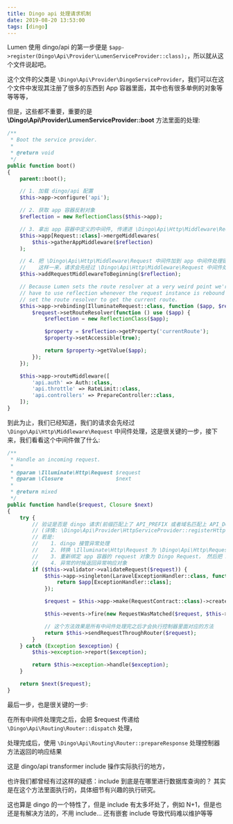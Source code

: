 ```yaml
---
title: Dingo api 处理请求机制
date: 2019-08-20 13:53:00
tags: [dingo]
---
```


Lumen 使用 dingo/api 的第一步便是 `$app->register(Dingo\Api\Provider\LumenServiceProvider::class);`，所以就从这个文件说起吧。

这个文件的父类是 `\Dingo\Api\Provider\DingoServiceProvider`，我们可以在这个文件中发现其注册了很多的东西到 App 容器里面，其中也有很多单例的对象等等等等，

但是，这些都不重要，重要的是 **\Dingo\Api\Provider\LumenServiceProvider::boot**  方法里面的处理:

```php
/**
 * Boot the service provider.
 *
 * @return void
 */
public function boot()
{
    parent::boot();

    // 1. 加载 dingo/api 配置
    $this->app->configure('api');

    // 2. 获取 app 容器反射对象
    $reflection = new ReflectionClass($this->app);

    // 3. 拿出 app 容器中定义的中间件, 传递进 \Dingo\Api\Http\Middleware\Request 中间件中
    $this->app[Request::class]->mergeMiddlewares(
        $this->gatherAppMiddleware($reflection)
    );

    // 4. 把 \Dingo\Api\Http\Middleware\Request 中间件加到 app 中间件处理链起始位置，
    //    这样一来，请求会先经过 \Dingo\Api\Http\Middleware\Request 中间件处理，然后才是我们使用 `app()->middleware` 定义的中间件。
    $this->addRequestMiddlewareToBeginning($reflection);

    // Because Lumen sets the route resolver at a very weird point we're going to
    // have to use reflection whenever the request instance is rebound to
    // set the route resolver to get the current route.
    $this->app->rebinding(IlluminateRequest::class, function ($app, $request) {
        $request->setRouteResolver(function () use ($app) {
            $reflection = new ReflectionClass($app);

            $property = $reflection->getProperty('currentRoute');
            $property->setAccessible(true);

            return $property->getValue($app);
        });
    });

    $this->app->routeMiddleware([
        'api.auth' => Auth::class,
        'api.throttle' => RateLimit::class,
        'api.controllers' => PrepareController::class,
    ]);
}
```

到此为止，我们已经知道，我们的请求会先经过 `\Dingo\Api\Http\Middleware\Request` 中间件处理，这是很关键的一步，接下来，我们看看这个中间件做了什么:

```php
/**
 * Handle an incoming request.
 *
 * @param \Illuminate\Http\Request $request
 * @param \Closure                 $next
 *
 * @return mixed
 */
public function handle($request, Closure $next)
{
    try {
        // 验证是否是 dingo 请求(前缀匹配上了 API_PREFIX 或者域名匹配上 API_DOMAIN)，若不是会直接传递给下一个中间件
        // (详情: \Dingo\Api\Provider\HttpServiceProvider::registerHttpValidation)
        // 若是:
        //    1. dingo 接管异常处理
        //    2. 转换 \Illuminate\Http\Request 为 \Dingo\Api\Http\Request
        //    3. 重新绑定 app 容器的 request 对象为 Dingo Request， 然后把 $request 传递给其他 app 容器中定义的中间件处理
        //    4. 异常的时候返回异常响应对象
        if ($this->validator->validateRequest($request)) {
            $this->app->singleton(LaravelExceptionHandler::class, function ($app) {
                return $app[ExceptionHandler::class];
            });

            $request = $this->app->make(RequestContract::class)->createFromIlluminate($request);

            $this->events->fire(new RequestWasMatched($request, $this->app));

            // 这个方法效果是所有中间件处理完之后才会执行控制器里面对应的方法
            return $this->sendRequestThroughRouter($request);
        }
    } catch (Exception $exception) {
        $this->exception->report($exception);

        return $this->exception->handle($exception);
    }

    return $next($request);
}
```

最后一步，也是很关键的一步:

在所有中间件处理完之后，会把 $request 传递给 `\Dingo\Api\Routing\Router::dispatch` 处理，

处理完成后，使用 `\Dingo\Api\Routing\Router::prepareResponse` 处理控制器方法返回的响应结果

这是 dingo/api transformer include 操作实际执行的地方，

也许我们都曾经有过这样的疑惑：include 到底是在哪里进行数据库查询的？ 其实是在这个方法里面执行的，具体细节有兴趣的执行研究。

这也算是 dingo 的一个特性了，但是 include 有太多坏处了，例如 N+1，但是也还是有解决方法的，不用 include... 还有嵌套 include 导致代码难以维护等等
